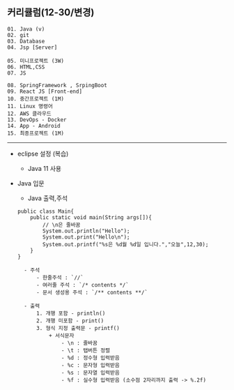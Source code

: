## 커리큘럼(12-30/변경)
```
01. Java (v)
02. git 
03. Database
04. Jsp [Server]

05. 미니프로젝트 (3W)
06. HTML,CSS  
07. JS

08. SpringFramework , SrpingBoot
09. React JS [Front-end]
10. 중간프로젝트 (1M)
11. Linux 명령어
12. AWS 클라우드
13. DevOps - Docker
14. App - Android
15. 최종프로젝트 (1M)
```
---
+ eclipse 설정 (복습)
    - Java 11 사용


+ Java 입문
    - Java 출력,주석
    ```
    public class Main{
        public static void main(String args[]){
            // \n은 줄바꿈
            System.out.println("Hello");
            System.out.print("Hello\n");
            System.out.printf("%s은 %d월 %d일 입니다.","오늘",12,30);
        }
    }
    ```

        - 주석
            - 한줄주석 : `//`
            - 여러줄 주석 : `/* contents */`
            - 문서 생성용 주석 : `/** contents **/`

        - 출력
            1. 개행 포함 - println()
            2. 개행 미포함 - print()
            3. 형식 지정 출력문 - printf()
                + 서식문자
                    - \n : 줄바꿈
                    - \t : 탭버튼 정렬
                    - %d : 정수형 입력받음
                    - %c : 문자형 입력받음
                    - %s : 문자열 입력받음
                    - %f : 실수형 입력받음 (소수점 2자리까지 출력 -> %.2f)
